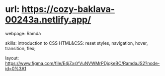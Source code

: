 # url: https://cozy-baklava-00243a.netlify.app/

webpage: Ramda

skills: introduction to CSS
HTML&CSS: reset styles, navigation, hover, transition, flex;

layout: https://www.figma.com/file/E4jZxsYVuNVWMrPDjqkeBC/RamdaJS2?node-id=0%3A1
